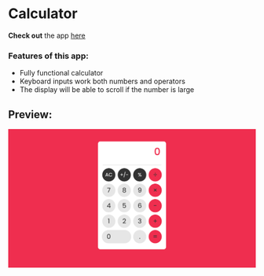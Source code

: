 # Calculator

**Check out** the app [here](https://ibndaanis.github.io/calculator/)

### Features of this app:

- Fully functional calculator
- Keyboard inputs work both numbers and operators
- The display will be able to scroll if the number is large

## Preview:

![Preview](./public/images/preview.png)
